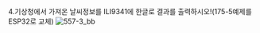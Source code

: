 4.기상청에서 가져온 날씨정보를 ILI9341에 한글로 결과를 출력하시오!(175-5예제를ESP32로 교체)
![557-3_bb](https://github.com/user-attachments/assets/810cfb66-f72d-4b11-863e-f24303ecb883)
